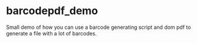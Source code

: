 # barcodepdf_demo
Small demo of how you can use a barcode generating script and dom pdf to generate a file with a lot of barcodes.
